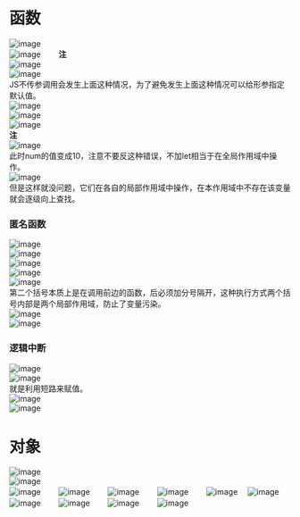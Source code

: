 # 函数
![image](https://user-images.githubusercontent.com/96570699/234754125-16030a51-f924-4814-b6e5-6f0d396fd9de.png)  
![image](https://user-images.githubusercontent.com/96570699/234764941-4d3407a2-d7aa-4540-ab5a-a6684dc57eef.png)　　
**注**  
![image](https://user-images.githubusercontent.com/96570699/234766678-8945c6ae-cec6-4eff-84dc-6021451dabfc.png)  
![image](https://user-images.githubusercontent.com/96570699/234766719-3c38d08b-b9d3-4a7b-a811-70a41dd9276c.png)  
JS不传参调用会发生上面这种情况，为了避免发生上面这种情况可以给形参指定默认值。  
![image](https://user-images.githubusercontent.com/96570699/234767421-6c94ec8f-8f95-43ac-a02b-e7160fb44424.png)  
![image](https://user-images.githubusercontent.com/96570699/234769753-16084df5-f1d3-4bc5-a889-f180ad7f3bb8.png)  
![image](https://user-images.githubusercontent.com/96570699/234771673-db12fea0-beb6-4a64-9059-360957ac1780.png)  
**注**  
![image](https://user-images.githubusercontent.com/96570699/234784015-c61c0664-b02e-4449-a212-bbfcea19822f.png)  
此时num的值变成10，注意不要反这种错误，不加let相当于在全局作用域中操作。  
![image](https://user-images.githubusercontent.com/96570699/234784698-35e138d5-0ee4-4137-bb3c-c0c46a87b36e.png)  
但是这样就没问题，它们在各自的局部作用域中操作，在本作用域中不存在该变量就会逐级向上查找。   


### 匿名函数
![image](https://user-images.githubusercontent.com/96570699/234786229-66f16caf-0959-4942-8f69-98f119602776.png)  
![image](https://user-images.githubusercontent.com/96570699/234786611-ae6778ac-7f9b-46c8-a2d7-0a7961ebaad1.png)  
![image](https://user-images.githubusercontent.com/96570699/234787522-e3558e39-c246-4396-82c1-a6982a367d90.png)   
![image](https://user-images.githubusercontent.com/96570699/234788849-e926c06c-cba5-4ca8-894c-2768b6a3ac4b.png)  
![image](https://user-images.githubusercontent.com/96570699/234789748-ca981f2b-d7f4-4842-94c4-74230501a3f0.png)  
第二个括号本质上是在调用前边的函数，后必须加分号隔开，这种执行方式两个括号内部是两个局部作用域，防止了变量污染。    
![image](https://user-images.githubusercontent.com/96570699/234790835-6b0ebd03-e516-4bb0-9c44-eb3cb140b706.png)  
![image](https://user-images.githubusercontent.com/96570699/234791259-f4eeeb9a-185b-4577-9668-61db517a6a01.png)


### 逻辑中断
![image](https://user-images.githubusercontent.com/96570699/234797264-1e5be529-946e-46ba-b225-2b14d0f844b7.png)   
![image](https://user-images.githubusercontent.com/96570699/234797577-a77c2e01-25dd-4c33-a7a4-faa01978a42f.png)     
就是利用短路来赋值。    
![image](https://user-images.githubusercontent.com/96570699/235106102-8f6c2802-7b2f-41d3-9989-723e9c2b9204.png)  
![image](https://user-images.githubusercontent.com/96570699/235108238-895675a4-342e-49a9-a523-7c0765bd9b8f.png)  


# 对象
![image](https://user-images.githubusercontent.com/96570699/235109719-ad2ff15c-6647-41d0-a9ab-81fcffbfb8ba.png)  
![image](https://user-images.githubusercontent.com/96570699/235110277-b39a7701-58a7-42c0-95f4-cf0c0c6adb01.png)  
![image](https://user-images.githubusercontent.com/96570699/235110996-8591e999-faf8-4a21-b38e-98e6f3aa41ea.png)　　
![image](https://user-images.githubusercontent.com/96570699/235111310-3fcc1c86-833d-48b1-8ff0-fd35a6f8ac0e.png)　　
![image](https://user-images.githubusercontent.com/96570699/235112697-604d69ca-810a-4eb5-9c79-7357565828ac.png)　　
![image](https://user-images.githubusercontent.com/96570699/235113471-e7661505-ce7a-45c8-8020-3b4dc1b8ac87.png)　　
![image](https://user-images.githubusercontent.com/96570699/235113947-ae6cebda-0465-421d-84ad-3179e48e17c1.png)　
![image](https://user-images.githubusercontent.com/96570699/235114558-48b28b5a-c9ba-4a7e-ac2f-8b272a601bd8.png)　　
![image](https://user-images.githubusercontent.com/96570699/235114698-263eef2d-1e68-493a-8bf3-6a6c10574e1f.png)　　
![image](https://user-images.githubusercontent.com/96570699/235117164-a73b2e6b-13ed-43d4-95ec-5b7c5699569e.png)　　
![image](https://user-images.githubusercontent.com/96570699/235118294-c4f4a843-58be-4b5f-b978-5b894440cdd5.png)　　
![image](https://user-images.githubusercontent.com/96570699/235120560-3c044be6-1dd4-46d0-8daa-2f9a0344d54e.png)　　















